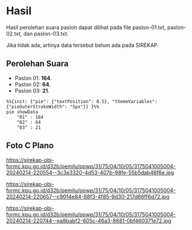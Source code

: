 # Hasil

Hasil perolehan suara paslon dapat dilihat pada file paslon-01.txt, paslon-02.txt, dan paslon-03.txt.

Jika tidak ada, artinya data tersebut belum ada pada SIREKAP.

## Perolehan Suara

 * Paslon 01: **164**.
 * Paslon 02: **64**.
 * Paslon 03: **21**.

```mermaid
%%{init: {"pie": {"textPosition": 0.5}, "themeVariables": {"pieOuterStrokeWidth": "5px"}} }%%
pie showData
    "01" : 164
    "02" : 64
    "03" : 21
```
## Foto C Plano

https://sirekap-obj-formc.kpu.go.id/d32b/pemilu/ppwp/31/75/04/10/05/3175041005004-20240214-220554--3c3e3320-4d53-407b-98fe-55b5dab46f6e.jpg

https://sirekap-obj-formc.kpu.go.id/d32b/pemilu/ppwp/31/75/04/10/05/3175041005004-20240214-220657--c9014e84-88f3-4f85-9d30-217d66ff6d72.jpg

https://sirekap-obj-formc.kpu.go.id/d32b/pemilu/ppwp/31/75/04/10/05/3175041005004-20240214-220744--ea8babf2-605c-46a3-8681-0bf460371e72.jpg
